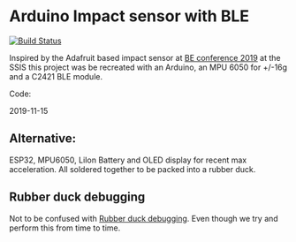 # Arduino Impact sensor with BLE
[![Build Status](https://travis-ci.com/kreier/impact.svg?branch=master)](https://travis-ci.com/kreier/impact)

Inspired by the Adafruit based impact sensor at [BE conference 2019](http://betogetherconference.com) at the SSIS this project was be recreated with an Arduino, an MPU 6050 for +/-16g and a C2421 BLE module.

Code:

2019-11-15

## Alternative:

ESP32, MPU6050, LiIon Battery and OLED display for recent max acceleration. All soldered together to be packed into a rubber duck.

## Rubber duck debugging

Not to be confused with [Rubber duck debugging](https://en.wikipedia.org/wiki/Rubber_duck_debugging). Even though we try and perform this from time to time.
